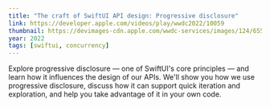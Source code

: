 ```yaml
---
title: "The craft of SwiftUI API design: Progressive disclosure"
link: https://developer.apple.com/videos/play/wwdc2022/10059
thumbnail: https://devimages-cdn.apple.com/wwdc-services/images/124/6552/6552_wide_250x141_2x.jpg
year: 2022
tags: [swiftui, concurrency]
---
```


Explore progressive disclosure — one of SwiftUI's core principles — and learn how it influences the design of our APIs. We'll show you how we use progressive disclosure, discuss how it can support quick iteration and exploration, and help you take advantage of it in your own code.
